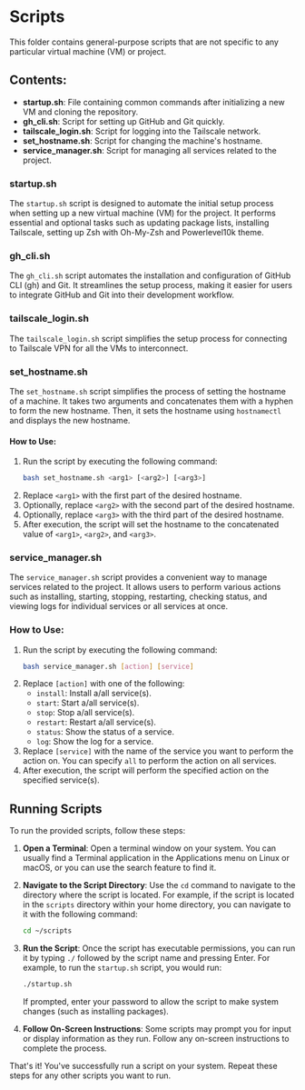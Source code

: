# Scripts

This folder contains general-purpose scripts that are not specific to any particular virtual machine (VM) or project.

## Contents:

- **startup.sh**: File containing common commands after initializing a new VM and cloning the repository.
- **gh_cli.sh**: Script for setting up GitHub and Git quickly.
- **tailscale_login.sh**: Script for logging into the Tailscale network.
- **set_hostname.sh**: Script for changing the machine's hostname.
- **service_manager.sh**: Script for managing all services related to the project.


### startup.sh

The `startup.sh` script is designed to automate the initial setup process when setting up a new virtual machine (VM) for the project. It performs essential and optional tasks such as updating package lists, installing Tailscale, setting up Zsh with Oh-My-Zsh and Powerlevel10k theme.

### gh_cli.sh

The `gh_cli.sh` script automates the installation and configuration of GitHub CLI (gh) and Git. It streamlines the setup process, making it easier for users to integrate GitHub and Git into their development workflow.

### tailscale_login.sh

The `tailscale_login.sh` script simplifies the setup process for connecting to Tailscale VPN for all the VMs to interconnect. 

### set_hostname.sh

The `set_hostname.sh` script simplifies the process of setting the hostname of a machine. It takes two arguments and concatenates them with a hyphen to form the new hostname. Then, it sets the hostname using `hostnamectl` and displays the new hostname.

#### How to Use:
1. Run the script by executing the following command:
    ```bash
    bash set_hostname.sh <arg1> [<arg2>] [<arg3>]
    ```
2. Replace `<arg1>` with the first part of the desired hostname.
3. Optionally, replace `<arg2>` with the second part of the desired hostname.
4. Optionally, replace `<arg3>` with the third part of the desired hostname.
5. After execution, the script will set the hostname to the concatenated value of `<arg1>`, `<arg2>`, and `<arg3>`.


### service_manager.sh

The `service_manager.sh` script provides a convenient way to manage services related to the project. It allows users to perform various actions such as installing, starting, stopping, restarting, checking status, and viewing logs for individual services or all services at once.

### How to Use:
1. Run the script by executing the following command:
    ```bash
    bash service_manager.sh [action] [service]
    ```
2. Replace `[action]` with one of the following:
    - `install`: Install a/all service(s).
    - `start`: Start a/all service(s).
    - `stop`: Stop a/all service(s).
    - `restart`: Restart a/all service(s).
    - `status`: Show the status of a service.
    - `log`: Show the log for a service.
3. Replace `[service]` with the name of the service you want to perform the action on. You can specify `all` to perform the action on all services.
4. After execution, the script will perform the specified action on the specified service(s).

## Running Scripts

To run the provided scripts, follow these steps:

1. **Open a Terminal**: Open a terminal window on your system. You can usually find a Terminal application in the Applications menu on Linux or macOS, or you can use the search feature to find it.

2. **Navigate to the Script Directory**: Use the `cd` command to navigate to the directory where the script is located. For example, if the script is located in the `scripts` directory within your home directory, you can navigate to it with the following command:

   ```bash
   cd ~/scripts
   ```

3. **Run the Script**: Once the script has executable permissions, you can run it by typing `./` followed by the script name and pressing Enter. For example, to run the `startup.sh` script, you would run:

   ```bash
   ./startup.sh
   ```

   If prompted, enter your password to allow the script to make system changes (such as installing packages).

4. **Follow On-Screen Instructions**: Some scripts may prompt you for input or display information as they run. Follow any on-screen instructions to complete the process.

That's it! You've successfully run a script on your system. Repeat these steps for any other scripts you want to run.
